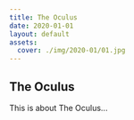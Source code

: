 ```yaml
---
title: The Oculus
date: 2020-01-01
layout: default
assets:
  cover: ./img/2020-01/01.jpg
---
```


## The Oculus

This is about The Oculus...
<!-- ![Nike Joyride](./img/joyride.jpg) -->